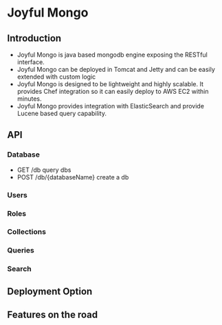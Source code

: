 # Joyful Mongo

## Introduction

* Joyful Mongo is java based mongodb engine exposing the RESTful interface.
* Joyful Mongo can be deployed in Tomcat and Jetty and can be easily extended with custom logic
* Joyful Mongo is designed to be lightweight and highly scalable. It provides Chef integration so it can easily deploy
 to AWS EC2 within minutes.
* Joyful Mongo provides integration with ElasticSearch and provide Lucene based query capability.

## API

### Database

* GET /db                  query dbs
* POST /db/{databaseName}  create a db

### Users

### Roles

### Collections

### Queries

### Search

## Deployment Option

## Features on the road
